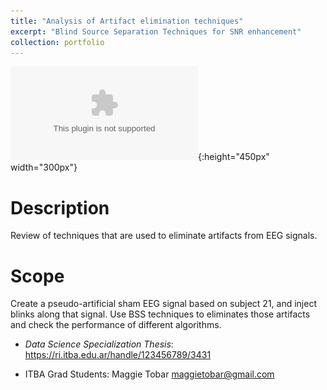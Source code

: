 ```yaml
---
title: "Analysis of Artifact elimination techniques"
excerpt: "Blind Source Separation Techniques for SNR enhancement"
collection: portfolio
---
```


![Descriptor](/images/singlegain.eps){:height="450px" width="300px"}

# Description

Review of techniques that are used to eliminate artifacts from EEG signals.

# Scope

Create a pseudo-artificial sham EEG signal based on subject 21, and inject blinks along that signal.  Use BSS techniques to eliminates those artifacts and check the performance of different algorithms.

* *Data Science Specialization Thesis*: https://ri.itba.edu.ar/handle/123456789/3431

* ITBA Grad Students: Maggie Tobar maggietobar@gmail.com 








